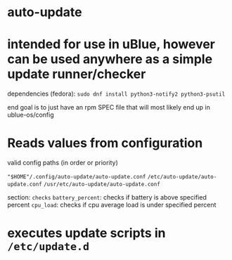 # auto-update

# intended for use in uBlue, however can be used anywhere as a simple update runner/checker

dependencies (fedora): `sudo dnf install python3-notify2 python3-psutil`

end goal is to just have an rpm SPEC file that will most likely end up in ublue-os/config

# Reads values from configuration

valid config paths (in order or priority)

`"$HOME"/.config/auto-update/auto-update.conf`
`/etc/auto-update/auto-update.conf`
`/usr/etc/auto-update/auto-update.conf`

section: `checks`
`battery_percent`: checks if battery is above specified percent
`cpu_load`: checks if cpu average load is under specified percent

# executes update scripts in `/etc/update.d`



